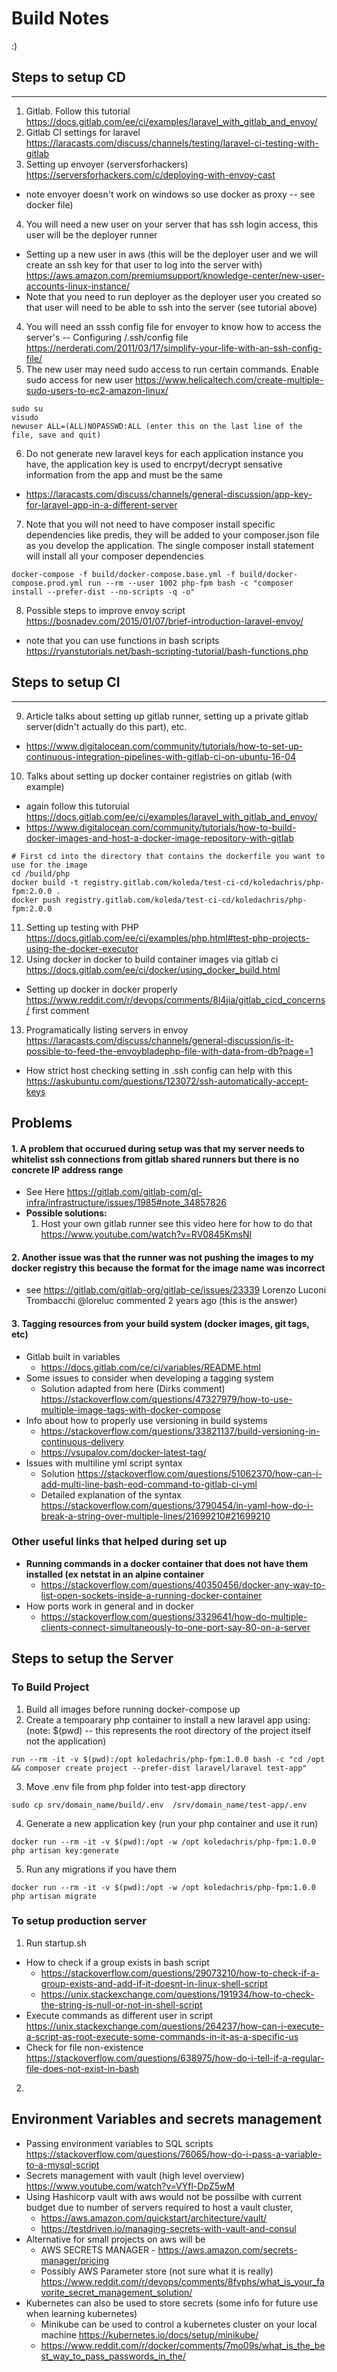 # Build Notes
:) 

## Steps to setup CD
---
1. Gitlab. Follow this tutorial https://docs.gitlab.com/ee/ci/examples/laravel_with_gitlab_and_envoy/
2. Gitlab CI settings for laravel https://laracasts.com/discuss/channels/testing/laravel-ci-testing-with-gitlab
3. Setting up envoyer (serversforhackers) https://serversforhackers.com/c/deploying-with-envoy-cast 
  + note envoyer doesn't work on windows so use docker as proxy -- see docker file)
4. You will need a new user on your server that has ssh login access, this user will be the deployer runner
  + Setting up a new user in aws (this will be the deployer user and we will create an ssh key for that user to log into the server with) https://aws.amazon.com/premiumsupport/knowledge-center/new-user-accounts-linux-instance/
  + Note that you need to run deployer as the deployer user you created so that user will need to be able to ssh into the server (see tutorial above)
4. You will need an sssh config file for envoyer to know how to access the server's -- Configuring /.ssh/config file https://nerderati.com/2011/03/17/simplify-your-life-with-an-ssh-config-file/
5. The new user may need sudo access to run certain commands. Enable sudo access for new user https://www.helicaltech.com/create-multiple-sudo-users-to-ec2-amazon-linux/
```
sudo su
visudo 
newuser ALL=(ALL)NOPASSWD:ALL (enter this on the last line of the file, save and quit)
```
6. Do not generate new laravel keys for each application instance you have, the application key is used to encrpyt/decrypt sensative information from the app and must be the same
  + https://laracasts.com/discuss/channels/general-discussion/app-key-for-laravel-app-in-a-different-server
7. Note that you will not need to have composer install specific dependencies like predis, they will be added to your composer.json file as you develop the application. The single composer install statement will install all your composer dependencies 
```
docker-compose -f build/docker-compose.base.yml -f build/docker-compose.prod.yml run --rm --user 1002 php-fpm bash -c "composer install --prefer-dist --no-scripts -q -o"
```
8. Possible steps to improve envoy script https://bosnadev.com/2015/01/07/brief-introduction-laravel-envoy/
  + note that you can use functions in bash scripts https://ryanstutorials.net/bash-scripting-tutorial/bash-functions.php

## Steps to setup CI
---
9. Article talks about setting up gitlab runner, setting up a private gitlab server(didn't actually do this part), etc. 
  + https://www.digitalocean.com/community/tutorials/how-to-set-up-continuous-integration-pipelines-with-gitlab-ci-on-ubuntu-16-04 
10. Talks about setting up docker container registries on gitlab (with example)
  + again follow this tutoruial https://docs.gitlab.com/ee/ci/examples/laravel_with_gitlab_and_envoy/
  + https://www.digitalocean.com/community/tutorials/how-to-build-docker-images-and-host-a-docker-image-repository-with-gitlab
```
# First cd into the directory that contains the dockerfile you want to use for the image
cd /build/php 
docker build -t registry.gitlab.com/koleda/test-ci-cd/koledachris/php-fpm:2.0.0 .
docker push registry.gitlab.com/koleda/test-ci-cd/koledachris/php-fpm:2.0.0 
```
11. Setting up testing with PHP https://docs.gitlab.com/ee/ci/examples/php.html#test-php-projects-using-the-docker-executor
12. Using docker in docker to build container images via gitlab ci https://docs.gitlab.com/ee/ci/docker/using_docker_build.html
  + Setting up docker in docker properly https://www.reddit.com/r/devops/comments/8l4jia/gitlab_cicd_concerns/ first comment 
13. Programatically listing servers in envoy https://laracasts.com/discuss/channels/general-discussion/is-it-possible-to-feed-the-envoybladephp-file-with-data-from-db?page=1
  + How strict host checking setting in .ssh config can help with this https://askubuntu.com/questions/123072/ssh-automatically-accept-keys

## Problems
#### 1. A problem that occurued during setup was that my server needs to whitelist ssh connections from gitlab shared runners but there is no concrete IP address range 
  + See Here https://gitlab.com/gitlab-com/gl-infra/infrastructure/issues/1985#note_34857826
  + __Possible solutions:__ 
    1. Host your own gitlab runner see this video here for how to do that https://www.youtube.com/watch?v=RV0845KmsNI
#### 2. Another issue was that the runner was not pushing the images to my docker registry this because the format for the image name was incorrect
  + see https://gitlab.com/gitlab-org/gitlab-ce/issues/23339  Lorenzo Luconi Trombacchi @loreluc commented 2 years ago (this is the answer)
#### 3. Tagging resources from your build system (docker images, git tags, etc)
+ Gitlab built in variables
  + https://docs.gitlab.com/ce/ci/variables/README.html
+ Some issues to consider when developing a tagging system
    + Solution adapted from here (Dirks comment) https://stackoverflow.com/questions/47327979/how-to-use-multiple-image-tags-with-docker-compose
+ Info about how to properly use versioning in build systems 
    + https://stackoverflow.com/questions/33821137/build-versioning-in-continuous-delivery
    + https://vsupalov.com/docker-latest-tag/
+ Issues with multiline yml script syntax 
  + Solution https://stackoverflow.com/questions/51062370/how-can-i-add-multi-line-bash-eod-command-to-gitlab-ci-yml
  + Detailed explanation of the syntax https://stackoverflow.com/questions/3790454/in-yaml-how-do-i-break-a-string-over-multiple-lines/21699210#21699210


### Other useful links that helped during set up 
+ __Running commands in a docker container that does not have them installed (ex netstat in an alpine container__
  + https://stackoverflow.com/questions/40350456/docker-any-way-to-list-open-sockets-inside-a-running-docker-container
+ How ports work in general and in docker 
  + https://stackoverflow.com/questions/3329641/how-do-multiple-clients-connect-simultaneously-to-one-port-say-80-on-a-server




## Steps to setup the Server 
### To Build Project
1. Build all images before running docker-compose up
2. Create a tempoarary php container to install a new laravel app using: (note: $(pwd) -- this represents the root directory of the project itself not the application)
```
run --rm -it -v $(pwd):/opt koledachris/php-fpm:1.0.0 bash -c "cd /opt && composer create project --prefer-dist laravel/laravel test-app" 
```
3. Move .env file from php folder into test-app directory
```
sudo cp srv/domain_name/build/.env  /srv/domain_name/test-app/.env
``` 
4. Generate a new application key (run your php container and use it run)
```
docker run --rm -it -v $(pwd):/opt -w /opt koledachris/php-fpm:1.0.0 php artisan key:generate
```
5. Run any migrations if you have them
```
docker run --rm -it -v $(pwd):/opt -w /opt koledachris/php-fpm:1.0.0 php artisan migrate
```
### To setup production server
1. Run startup.sh
  + How to check if a group exists in bash script 
    + https://stackoverflow.com/questions/29073210/how-to-check-if-a-group-exists-and-add-if-it-doesnt-in-linux-shell-script
    + https://unix.stackexchange.com/questions/191934/how-to-check-the-string-is-null-or-not-in-shell-script
  + Execute commands as different user in script https://unix.stackexchange.com/questions/264237/how-can-i-execute-a-script-as-root-execute-some-commands-in-it-as-a-specific-us
  +  Check for file non-existence https://stackoverflow.com/questions/638975/how-do-i-tell-if-a-regular-file-does-not-exist-in-bash
2. 

## Environment Variables and secrets management 
+ Passing environment variables to SQL scripts https://stackoverflow.com/questions/76065/how-do-i-pass-a-variable-to-a-mysql-script
+ Secrets management with vault (high level overview) https://www.youtube.com/watch?v=VYfl-DpZ5wM
+ Using Hashicorp vault with aws would not be possilbe with current budget due to number of servers required to host a vault cluster, 
  + https://aws.amazon.com/quickstart/architecture/vault/
  + https://testdriven.io/managing-secrets-with-vault-and-consul
+ Alternative for small projects on aws will be 
  + AWS SECRETS MANAGER - https://aws.amazon.com/secrets-manager/pricing 
  + Possibly AWS Parameter store (not sure what it is really) https://www.reddit.com/r/devops/comments/8fvphs/what_is_your_favorite_secret_management_solution/
+ Kubernetes can also be used to store secrets (some info for future use when learning kubernetes)
  + Minikube can be used to control a kubernetes cluster on your local machine https://kubernetes.io/docs/setup/minikube/
  + https://www.reddit.com/r/docker/comments/7mo09s/what_is_the_best_way_to_pass_passwords_in_the/
